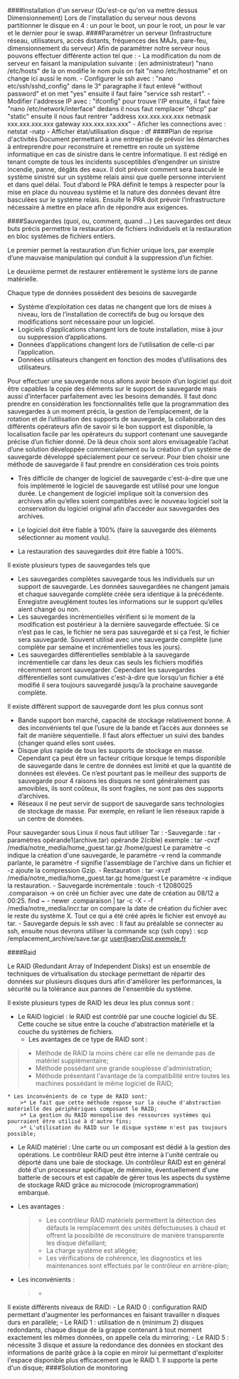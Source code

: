 ﻿
####Installation d'un serveur (Qu'est-ce qu'on va mettre dessus  Dimensionnement) 
Lors de l'installation du serveur nous devons partitionner le disque en 4 : un pour le boot, un pour le root, un pour le var et le dernier pour le swap.
####Paramétrer un serveur (Infrastructure réseau, utilisateurs, accès distants, fréquences des MAJs, pare-feu, dimensionnement du serveur) 
Afin de paramétrer notre serveur nous pouvons effectuer différente action tel que :
	- La modification du nom de serveur en faisant la manipulation suivante : (en administrateur) "nano /etc/hosts" de la on modifie le nom puis on fait "nano /etc/hostname" et on change ici aussi le nom.
	- Configurer le ssh avec : "nano etc/ssh/sshd_config" dans le 3° paragraphe il faut enlevé "without password" et on met "yes" ensuite il faut faire "service ssh restart".
	- Modifier l'addresse IP avec : "ifconfig" pour trouve l'IP ensuite, il faut faire "nano /etc/network/interface" dedans il nous faut remplacer "dhcp" par "static" ensuite il nous faut rentrer "address xxx.xxx.xxx.xxx netmask xxx.xxx.xxx.xxx gateway xxx.xxx.xxx.xxx"
	- Aficher les connections avec : netstat -natp
	- Afficher état/utilisation disque : df
####Plan de reprise d'activités 
Document permettant à une entreprise de prévoir les démarches à entreprendre pour reconstruire et remettre en route un système informatique en cas de sinistre dans le centre informatique.
Il est rédigé en tenant compte de tous les incidents susceptibles d’engendrer un sinistre  incendie, panne, dégâts des eaux. Il doit prévoir comment sera basculé le système sinistré sur un système relais ainsi que quelle personne intervient et dans quel délai.
Tout d’abord le PRA définit le temps à respecter pour la mise en place du nouveau système et la nature des données devant être basculées sur le système relais. Ensuite le PRA doit prévoir l’infrastructure nécessaire à mettre en place afin de répondre aux exigences. 

####Sauvegardes (quoi, ou, comment, quand …) 
Les sauvegardes ont deux buts précis  permettre la restauration de fichiers individuels et la restauration en bloc systèmes de fichiers entiers.

Le premier permet la restauration d’un fichier unique lors, par exemple d’une mauvaise manipulation qui conduit à la suppression d’un fichier.

Le deuxième permet de restaurer entièrement le système lors de panne matérielle.

Chaque type de données possèdent des besoins de sauvegarde 

-	Système d’exploitation  ces datas ne changent que lors de mises à niveau, lors de l’installation de correctifs de bug ou lorsque des modifications sont nécessaire pour un logiciel.
-	Logiciels d’applications  changent lors de toute installation, mise à jour ou suppression d’applications.
-	Données d’applications  changent lors de l’utilisation de celle-ci par l’application.
-	Données utilisateurs  changent en fonction des modes d’utilisations des utilisateurs.

Pour effectuer une sauvegarde nous allons avoir besoin d’un logiciel qui doit être capables la copie des éléments sur le support de sauvegarde mais aussi d’interfacer parfaitement avec les besoins demandés.
Il faut donc prendre en considération les fonctionnalités telle que  la programmation des sauvegardes à un moment précis, la gestion de l’emplacement, de la rotation et de l’utilisation des supports de sauvegarde, la collaboration des différents opérateurs afin de savoir si le bon support est disponible, la localisation facile par les opérateurs du support contenant une sauvegarde précise d’un fichier donné.
De là deux choix sont alors envisageable  l’achat d’une solution développée commercialement ou la création d’un système de sauvegarde développé spécialement pour ce serveur.
Pour bien choisir une méthode de sauvegarde il faut prendre en considération ces trois points  

-	Très difficile de changer de logiciel de sauvegarde c'est-à-dire que une fois implémenté le logiciel de sauvegarde est utilisé pour une longue durée. Le changement de logiciel implique soit la conversion des archives afin qu’elles soient compatibles avec le nouveau logiciel soit la conservation du logiciel original afin d’accéder aux sauvegardes des archives.

-	Le logiciel doit être fiable à 100% (faire la sauvegarde des éléments sélectionner au moment voulu).
-	La restauration des sauvegardes doit être fiable à 100%.

Il existe plusieurs types de sauvegardes tels que 

-	Les sauvegardes complètes  sauvegarde tous les individuels sur un support de sauvegarde. Les données sauvegardées ne changent jamais et chaque sauvegarde complète créée sera identique à la précédente. Enregistre aveuglément toutes les informations sur le support qu’elles aient changé ou non.
-	Les sauvegardes incrémentielles  vérifient si le moment de la modification est postérieur à la dernière sauvegarde effectuée. Si ce n’est pas le cas, le fichier ne sera pas sauvegardé et si ça l’est, le fichier sera sauvegardé. Souvent utilisé avec une sauvegarde complète (une complète par semaine et incrémentielles tous les jours).
-	Les sauvegardes différentielles  semblable à la sauvegarde incrémentielle car dans les deux cas seuls les fichiers modifiés récemment seront sauvegarder. Cependant les sauvegardes différentielles sont cumulatives c'est-à-dire que lorsqu’un fichier a été modifié il sera toujours sauvegardé jusqu’à la prochaine sauvegarde complète.

Il existe différent support de sauvegarde dont les plus connus sont 

-	Bande  support bon marché, capacité de stockage relativement bonne. A des inconvénients tel que l’usure de la bande et l’accès aux données se fait de manière séquentielle. Il faut alors effectuer un suivi des bandes (changer quand elles sont usées.
-	Disque  plus rapide de tous les supports de stockage en masse. Cependant ça peut être un facteur critique lorsque le temps disponible de sauvegarde dans le centre de données est limité et que la quantité de données est élevées. Ce n’est pourtant pas le meilleur des supports de sauvegarde pour 4 raisons  les disques ne sont généralement pas amovibles, ils sont coûteux, ils sont fragiles, ne sont pas des supports d’archives.
-	Réseaux  il ne peut servir de support de sauvegarde sans technologies de stockage de masse. Par exemple, en reliant le lien réseaux rapide à un centre de données.

Pour sauvegarder sous Linux il nous faut utiliser Tar :
	-Sauvegarde :  tar -paramètres opérande1(archive.tar) opérande 2(cible)
	exemple : tar -cvzf /media/notre_media/home_guest.tar.gz /home/guest
		Le paramètre -c indique la création d'une sauvegarde, le paramètre -v rend la commande parlante, le paramètre -f signifie l'assemblage de l'archive dans un fichier et -z ajoute la compression Gzip.
	- Restauration : tar -xvzf /media/notre_media/home_guest.tar.gz home/guest
		Le paramètre -x indique la restauration.
	- Sauvegarde incrémentale : touch -t 12080025 .comparaison -> on créé un fichier avec une date de création au 08/12 a 00:25.
						   find ~ - newer .comparaison | tar -c -X - -f /media/notre_media/incr.tar on compare la date de création du fichier avec le reste du système X. Tout ce qui a été créé après le fichier est envoyé au tar.
	- Sauvegarde depuis le ssh avec : Il faut au préalable se connecter au ssh, ensuite nous devrons utiliser la commande scp (ssh copy) : scp /emplacement_archive/save.tar.gz user@servDist.exemple.fr

####Raid 

Le RAID (Redundant Array of Independent Disks) est un ensemble de techniques de virtualisation du stockage permettant de répartir des données sur plusieurs disques durs afin d'améliorer les performances, la sécurité ou la tolérance aux pannes de l'ensemble du système. 

Il existe plusieurs types de RAID les deux les plus connus sont :

- Le RAID logiciel : le RAID est contrôlé par une couche logiciel du SE. Cette couche se situe entre la couche d'abstraction matérielle et la couche du systèmes de fichiers. 
	* Les avantages de ce type de RAID sont : 
>* Méthode de RAID la moins chère car elle ne demande pas de matériel supplémentaire;
>* Méthode possédant une grande souplesse d'administration;
>* Méthode présentant l'avantage de la compatibilité entre toutes les machines possédant le même logiciel de RAID;

	* Les inconvénients de ce type de RAID sont:
		>* Le fait que cette méthode repose sur la couche d'abstraction matérielle des périphériques composant le RAID;
		>* La gestion du RAID monopolise des ressources systèmes qui pourraient être utilisé à d'autre fins;
		>* L'utilisation du RAID sur le disque système n'est pas toujours possible;

- Le RAID matériel : Une carte ou un composant est dédié à la gestion des opérations. Le contrôleur RAID peut être interne à l'unité centrale ou déporté dans une baie de stockage. Un contrôleur RAID est en général doté d'un processeur spécifique, de mémoire, éventuellement d'une batterie de secours et est capable de gérer tous les aspects du système de stockage RAID grâce au microcode (microprogrammation) embarqué.
* Les avantages :
	>* Les contrôleur RAID matériels permettent la détection des défauts le remplacement des unités défectueuses à chaud et offrent la possibilité de reconstruire de manière transparente les disque défaillant;
	>* La charge système est allégée;
	>* Les vérifications de cohérence, les diagnostics et les maintenances sont effectués par le contrôleur en arrière-plan;
	
* Les inconvénients :
	>* 
Il existe différents niveaux de RAID:
	- Le RAID 0 : configuration RAID permettant d'augmenter les performances en faisant travailler n disques durs en parallèle;
	- Le RAID 1 : utilisation de n (minimum 2) disques redondants, chaque disque de la grappe contenant à tout moment exactement les mêmes données, on appelle cela du mirroring;
	- Le RAID 5 : nécessite 3 disque et assure la redondance des données en stockant des informations de parité grâce à la copie en miroir lui permettant d'exploiter l'espace disponible plus efficacement que le RAID 1. Il supporte la perte d'un disque;
####Solution de monitoring 





